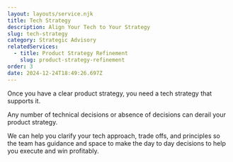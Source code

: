 ```yaml
---
layout: layouts/service.njk
title: Tech Strategy
description: Align Your Tech to Your Strategy
slug: tech-strategy
category: Strategic Advisory
relatedServices:
  - title: Product Strategy Refinement
    slug: product-strategy-refinement
order: 3
date: 2024-12-24T18:49:26.697Z
---
```

Once you have a clear product strategy, you need a tech strategy that supports it.

Any number of technical decisions or absence of decisions can derail your product strategy.

We can help you clarify your tech approach, trade offs, and principles so the team has guidance and space to make the day to day decisions to help you execute and win profitably.
